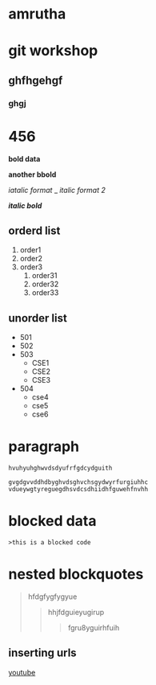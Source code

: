 # amrutha
# git workshop
##  ghfhgehgf
### ghgj
# 456
**bold data**


__another bbold__


*iatalic format*
_
_italic format 2_

_**italic bold**_

## orderd list
1. order1
2. order2
3. order3 
    1. order31
    2. order32
    3. order33

## unorder list
- 501
- 502
- 503
    * CSE1
    * CSE2
    * CSE3
- 504
    * cse4
    * cse5
    * cse6
    
# paragraph
    
    hvuhyuhghwvdsdyufrfgdcydguith
    
    gvgdgvvddhdbyghvdsghvchsgydwyrfurgiuhhc vdueywgtyreguegdhsvdcsdhiidhfguwehfnvhh
# blocked data
    >this is a blocked code
# nested blockquotes
> hfdgfygfygyue
>> hhjfdguieyugirup
>>> fgru8yguirhfuih
## inserting urls
[youtube](https://www.youtube.com)
